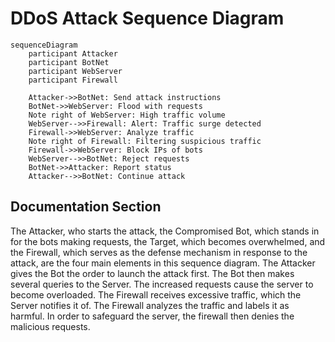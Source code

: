 # DDoS Attack Sequence Diagram

```mermaid
sequenceDiagram
    participant Attacker
    participant BotNet
    participant WebServer
    participant Firewall

    Attacker->>BotNet: Send attack instructions
    BotNet->>WebServer: Flood with requests
    Note right of WebServer: High traffic volume
    WebServer-->>Firewall: Alert: Traffic surge detected
    Firewall->>WebServer: Analyze traffic
    Note right of Firewall: Filtering suspicious traffic
    Firewall->>WebServer: Block IPs of bots
    WebServer-->>BotNet: Reject requests
    BotNet->>Attacker: Report status
    Attacker-->>BotNet: Continue attack
```
## Documentation Section
The Attacker, who starts the attack, the Compromised Bot, which stands in for the bots making requests, the Target, which becomes overwhelmed, and the Firewall, which serves as the defense mechanism in response to the attack, are the four main elements in this sequence diagram. The Attacker gives the Bot the order to launch the attack first. The Bot then makes several queries to the Server. The increased requests cause the server to become overloaded. The Firewall receives excessive traffic, which the Server notifies it of. The Firewall analyzes the traffic and labels it as harmful. In order to safeguard the server, the firewall then denies the malicious requests.